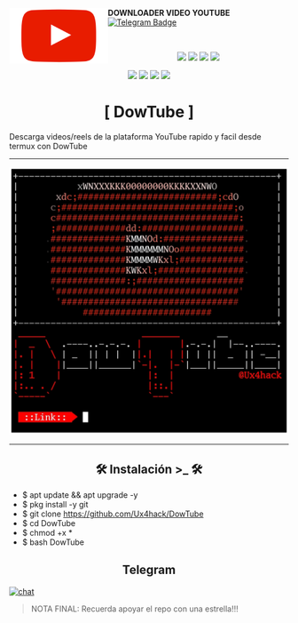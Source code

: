 <a href="https://github.com/"><img alt="AwesomeWM Logo" height="100" align = "left" src="https://github.com/Ux4hack/DowTube/blob/main/images/logo.png"></a>
<b>DOWNLOADER VIDEO YOUTUBE</b>
[![Telegram Badge](https://img.shields.io/badge/-Ux4hack-32C803?style=for-the-badge&logo=telegram&logoColor=blue&link=https://t.me/Ux4hack)](https://t.me/Ux4hack)
  <p>&nbsp; </p>

<p align="center">
  <img src="https://img.shields.io/github/license/Ux4hack/DowTube?style=for-the-badge">
  <img src="https://img.shields.io/github/stars/Ux4hack/DowTube?style=for-the-badge">
  <img src="https://img.shields.io/github/issues/Ux4hack/DowTube?color=red&style=for-the-badge">
  <img src="https://img.shields.io/github/forks/Ux4hack/DowTube?color=green&style=for-the-badge">
</p>

<p align="center">
  <img src="https://img.shields.io/badge/Author-Ux4hack-blue?style=flat-square">
  <img src="https://img.shields.io/badge/Open%20Source-Yes-darkgreen?style=flat-square">
  <img src="https://img.shields.io/badge/Maintained%3F-Yes-lightblue?style=flat-square">
  <img src="https://img.shields.io/badge/Written%20In-Bash-darkcyan?style=flat-square">
  </p>

<h1 align="center"> [ DowTube ]  </h1>

Descarga videos/reels de la plataforma YouTube rapido y facil desde termux con DowTube

---

![img](https://github.com/Ux4hack/DowTube/blob/main/images/img.png)

---

<h2 align="center"> 🛠️ Instalación >_ 🛠️ </h2>

* $ apt update && apt upgrade -y
* $ pkg install -y git
* $ git clone https://github.com/Ux4hack/DowTube
* $ cd DowTube
* $ chmod +x *
* $ bash DowTube


<h2 align="center"> Telegram </h2>

[![chat](https://img.shields.io/badge/TELEGRAM-CHAT-green?style=for-the-badge&logo=telegram)](https://t.me/Ux4hack)

> NOTA FINAL: Recuerda apoyar el repo con una estrella!!!
